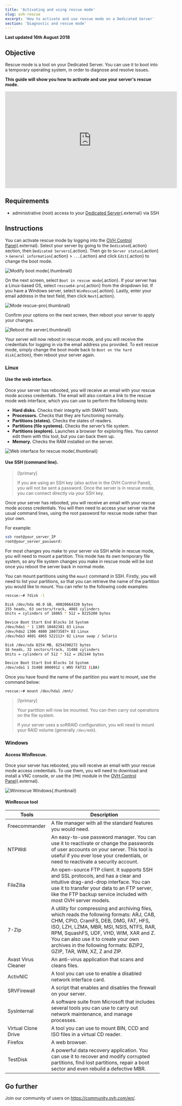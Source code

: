 ```yaml
---
title: 'Activating and using rescue mode'
slug: ovh-rescue
excerpt: 'How to activate and use rescue mode on a Dedicated Server'
section: 'Diagnostic and rescue mode'
---
```


**Last updated 16th August 2018**

## Objective

Rescue mode is a tool on your Dedicated Server. You can use it to boot into a temporary operating system, in order to diagnose and resolve issues.

**This guide will show you how to activate and use your server's rescue mode.**

<iframe width="560" height="315" src="https://www.youtube.com/embed/UdMZSgXATFU" frameborder="0" allow="autoplay; encrypted-media" allowfullscreen></iframe>

## Requirements

- administrative (root) access to your [Dedicated Server](https://www.ovh.co.uk/dedicated_servers/){.external} via SSH


## Instructions

You can activate rescue mode by logging into the [OVH Control Panel](https://www.ovh.com/auth/?action=gotomanager/){.external}. Select your server by going to the `Dedicated`{.action} section, then `Dedicated Servers`{.action}. Then go to `Server status`{.action} > `General information`{.action} > `...`{.action} and click `Edit`{.action} to change the boot mode.

![Modify boot mode](images/rescue-mode-01.png){.thumbnail}

On the next screen, select `Boot in rescue mode`{.action}. If your server has a Linux-based OS, select `rescue64-pro`{.action} from the dropdown list. If you have a Windows server, select `WinRescue`{.action}. Lastly, enter your email address in the text field, then click `Next`{.action}.

![Mode rescue-pro](images/rescue-mode-03.png){.thumbnail}

Confirm your options on the next screen, then reboot your server to apply your changes. 

![Reboot the server](images/rescue-mode-02.png){.thumbnail}

Your server will now reboot in rescue mode, and you will receive the credentials for logging in via the email address you provided. To exit rescue mode, simply change the boot mode back to `Boot on the hard disk`{.action}, then reboot your server again.

### Linux

#### Use the web interface.

Once your server has rebooted, you will receive an email with your rescue mode access credentials. The email will also contain a link to the rescue mode web interface, which you can use to perform the following tests:

- <b>Hard disks.</b> Checks their integrity with SMART tests.
- <b>Processors.</b> Checks that they are functioning normally.
- <b>Partitions (states).</b> Checks the states of readers.
- <b>Partitions (file systems).</b> Checks the server’s file system.
- <b>Partitions (explore).</b> Launches a browser for exploring files. You cannot edit them with this tool, but you can back them up.
- <b>Memory.</b> Checks the RAM installed on the server.

![Web interface for rescue mode](images/rescue-mode-04.png){.thumbnail}

#### Use SSH (command line).


> [!primary]
> 
> If you are using an SSH key (also active in the OVH Control Panel), you will not be sent a password. Once the server is in rescue mode, you can connect directly via your SSH key.
>

Once your server has rebooted, you will receive an email with your rescue mode access credentials. You will then need to access your server via the usual command lines, using the root password for rescue mode rather than your own.

For example:

```sh
ssh root@your_server_IP
root@your_server_password:
```

For most changes you make to your server via SSH while in rescue mode, you will need to mount a partition. This mode has its own temporary file system, so any file system changes you make in rescue mode will be lost once you reboot the server back in normal mode.

You can mount partitions using the `mount` command in SSH. Firstly, you will need to list your partitions, so that you can retrieve the name of the partition you would like to mount. You can refer to the following code examples:

```sh
rescue:~# fdisk -l

Disk /dev/hda 40.0 GB, 40020664320 bytes
255 heads, 63 sectors/track, 4865 cylinders
Units = cylinders of 16065 * 512 = 8225280 bytes

Device Boot Start End Blocks Id System
/dev/hda1 * 1 1305 10482381 83 Linux
/dev/hda2 1306 4800 28073587+ 83 Linux
/dev/hda3 4801 4865 522112+ 82 Linux swap / Solaris

Disk /dev/sda 8254 MB, 8254390272 bytes
16 heads, 32 sectors/track, 31488 cylinders
Units = cylinders of 512 * 512 = 262144 bytes

Device Boot Start End Blocks Id System
/dev/sda1 1 31488 8060912 c W95 FAT32 (LBA)
```

Once you have found the name of the partition you want to mount, use the command below:

```sh
rescue:~# mount /dev/hda1 /mnt/
```

> [!primary]
>
> Your partition will now be mounted. You can then carry out operations on the file system.
> 
> If your server uses a softRAID configuration, you will need to mount your RAID volume (generally `/dev/mdX`).
>


### Windows

#### Access WinRescue.

Once your server has rebooted, you will receive an email with your rescue mode access credentials. To use them, you will need to download and install a VNC console, or use the `IPMI` module in the [OVH Control Panel](https://www.ovh.com/auth/?action=gotomanager/){.external}.

![Winrescue Windows](images/rescue-mode-06.png){.thumbnail}

#### WinRescue tool

|Tools|Description|
|---|---|
|Freecommander|A file manager with all the standard features you would need.|
|NTPWdi|An easy-to-use password manager. You can use it to reactivate or change the passwords of user accounts on your server. This tool is useful if you ever lose your credentials, or need to reactivate a security account.|
|FileZilla|An open-source FTP client. It supports SSH and SSL protocols, and has a clear and intuitive drag-and-drop interface. You can use it to transfer your data to an FTP server, like the FTP backup service included with most OVH server models.|
|7-Zip|A utility for compressing and archiving files, which reads the following formats: ARJ, CAB, CHM, CPIO, CramFS, DEB, DMG, FAT, HFS, ISO, LZH, LZMA, MBR, MSI, NSIS, NTFS, RAR, RPM, SquashFS, UDF, VHD, WIM, XAR and Z. You can also use it to create your own archives in the following formats: BZIP2, GZIP, TAR, WIM, XZ, Z and ZIP.|
|Avast Virus Cleaner|An anti-virus application that scans and cleans files.|
|ActivNIC|A tool you can use to enable a disabled network interface card.|
|SRVFirewall|A script that enables and disables the firewall on your server.|
|SysInternal|A software suite from Microsoft that includes several tools you can use to carry out network maintenance, and manage processes.|
|Virtual Clone Drive|A tool you can use to mount BIN, CCD and ISO files in a virtual CD reader.|
|Firefox|A web browser.|
|TestDisk|A powerful data recovery application. You can use it to recover and modify corrupted partitions, find lost partitions, repair a boot sector and even rebuild a defective MBR.|

## Go further

Join our community of users on <https://community.ovh.com/en/>.